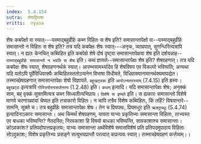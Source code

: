 ```yaml
---
index:  5.4.154
sutra:  शेषाद्विभाषा
vritti:  nyasa
---
```


शेषः कबपेक्षो वा स्यात्---यस्माद्बहुव्रीहेः कब्न विहितः स शेष इति? समासान्तापेक्षो वा--यस्माद्बहुव्रीहेः समासान्तो न विहितः स शेष इति? तत्र यदि कबपेक्षः शेषः स्यात्---अनृचः, व्याघ्रपात्, सुगन्धिरित्यत्रापि स्यात्। न ह्यतः केनचित् कब्विहित इति कबपेक्षे शेषे दोषं दृष्ट्वा समासान्तापेक्षया शेष इति दर्शयन्नाह--`यस्माद्बहुव्रीहेः समासान्तो न भवति स शेषः` इति। कथं ज्ञायते--समासान्तापेक्षः शेष इति? शेषग्रहणात्। तत्र यदि कबपेक्षः शेषः स्यात्, शेषग्रहणनर्थकं स्यात्। आरम्भसामर्थ्यादेव हि शेषविषय एव विकल्पो भविष्यति; अन्यथा यदि यतोऽपि पूर्वेविधिवाक्यैः कब्विहितस्ततोऽप्यनेन विभाषा विधीयते, विधिवाक्यानामानर्थक्यमापद्येत। तस्माच्छेषग्रहणात् समासान्तापेक्षः शेषो विज्ञायते. `बहूखट्वकः` इति `आपोऽन्यतरस्याम्` (7.4.15) इति ह्रस्वः। `बहुखट्वः` इत्यत्रापि `गोस्त्रियोरुपसर्जनस्य` (1.2.48) इति।
`कथम्` इत्यादि। यदि समासान्तापेक्षः शेषः; अनृक्कं साम, बह् वृक्कं सूक्तमित्यत्र कब्न सिध्यतीत्यभिप्रायः। `विशेषे स इष्यते` इति। स ह्यकारः समासान्तो विशेषे माणवे चरणाख्यायां चेष्यत इति तत्राकारो विहितः। न चापि तत्रैव विशेष कब्विहितः, किं तर्हि? विषयान्तरे--सामनि, सूक्ते च। तत्र बहुव्रीहेः समासान्तापेक्षः शेषः। तेन च प्रियपथः, प्रियमधुर इति `ऋक्पूरब्धूः` (5.4.74) इत्यादिनाऽकारः समासान्तः। अथ किमर्थं शेषग्रहणम्, यावता याभ्यः प्रकृतिभ्यः समासान्ता विहिताः, ताभ्यस्त एव बाधका भविष्यन्ति? नैतदस्ति; निरवकाशा हि विषयो बाधका भविष्यन्ति, सावकाशाश्च समासान्ताः। कोऽवकाशः? प्रतिपदोपात्तप्रकृतयः; याभ्यः समासान्ता अर्थविशेषे समासविशेषं प्रति प्रतिपदमुपादाय विहिताः सोऽवुकाशः; विशेष प्रकृतिभ्यः प्रसङ्गे सत्युभयप्राप्तौ परत्वात् कप्रत्ययः स्यात्। तस्माच्छेषग्रहणं कर्त्तव्यम्।।

